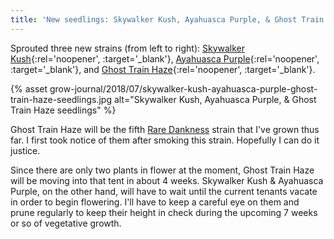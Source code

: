 ```yaml
---
title: 'New seedlings: Skywalker Kush, Ayahuasca Purple, & Ghost Train Haze'
---
```


Sprouted three new strains (from left to right):
[Skywalker Kush](https://dnagenetics.com/skywalker-kush.html){:rel='noopener', :target='_blank'},
[Ayahuasca Purple](https://www.barneysfarm.com/ayahuasca-purple-18){:rel='noopener', :target='_blank'},
and [Ghost Train Haze](http://www.raredanknessgenetics.com/Seeds/SATIVA/GhostTrainHaze1.htm){:rel='noopener', :target='_blank'}.

{% asset grow-journal/2018/07/skywalker-kush-ayahuasca-purple-ghost-train-haze-seedlings.jpg alt="Skywalker Kush, Ayahuasca Purple, & Ghost Train Haze seedlings" %}

Ghost Train Haze will be the fifth [Rare Dankness](http://raredankness.com/)
strain that I've grown thus far. I first took notice of them after smoking this
strain. Hopefully I can do it justice.

Since there are only two plants in flower at the moment, Ghost Train Haze will
be moving into that tent in about 4 weeks. Skywalker Kush & Ayahuasca Purple,
on the other hand, will have to wait until the current tenants vacate in order
to begin flowering. I'll have to keep a careful eye on them and prune regularly
to keep their height in check during the upcoming 7 weeks or so of vegetative
growth.